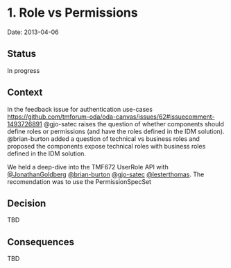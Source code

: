 # 1. Role vs Permissions

Date: 2013-04-06

## Status

In progress

## Context

In the feedback issue for authentication use-cases https://github.com/tmforum-oda/oda-canvas/issues/62#issuecomment-1493726891 @gjo-satec raises the question of whether components should define roles or permissions (and have the roles defined in the IDM solution).
@brian-burton added a question of technical vs business roles and proposed the components expose technical roles with business roles defined in the IDM solution. 

We held a deep-dive into the TMF672 UserRole API with [@JonathanGoldberg](https://www.github.com/JonathanGoldberg)
[@brian-burton](https://www.github.com/brian-burton)
[@gjo-satec](https://www.github.com/gjo-satec)
[@lesterthomas](https://www.github.com/lesterthomas).
The recomendation was to use the PermissionSpecSet



## Decision

TBD

## Consequences

TBD

